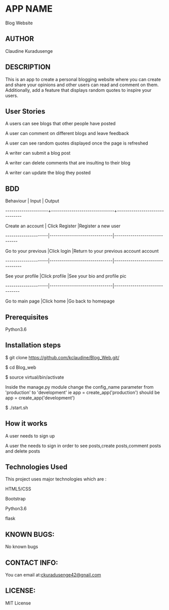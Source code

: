 # APP NAME

Blog Website

## AUTHOR

Claudine Kuradusenge

## DESCRIPTION

This is an app to create a personal blogging website where you can create and share your opinions and other users can read and comment on them. Additionally, add a feature that displays random quotes to inspire your users. 


## User Stories

A users can see blogs that other people have posted

A user can comment on different blogs and leave feedback

A user can see random quotes displayed once the page is refreshed

A writer can submit a blog post

A writer can delete comments that are insulting to their blog

A writer can update the blog they posted

## BDD

Behaviour	         |    Input	                     |           Output

---------------------+-------------------------------+-------------------------------

Create an account    | Click Register                |Register a new user

---------------------|-------------------------------|------------------------------

Go to your previous  |Click login                    |Return to your previous account
account

---------------------|-------------------------------|--------------------------------

See your profile     |Click profile                  |See your bio and profile pic

---------------------|-------------------------------|-------------------------------

Go to main page      |Click home                     |Go back to homepage

## Prerequisites

Python3.6

## Installation steps

$ git clone https://github.com/kclaudine/Blog_Web.git/

$ cd Blog_web

$ source virtual/bin/activate

Inside the manage.py module change the config_name parameter from 'production' to 'development' ie app = create_app('production') should be app = create_app('development')

$ ./start.sh

## How it works

A user needs to sign up

A user the needs to sign in order to see posts,create posts,comment posts and delete posts

## Technologies Used

This project uses major technologies which are :

HTML5/CSS

Bootstrap

Python3.6

flask

## KNOWN BUGS:

No known bugs 

## CONTACT INFO:

You can email at:ckuradusenge42@gnail.com

## LICENSE:

MIT License



